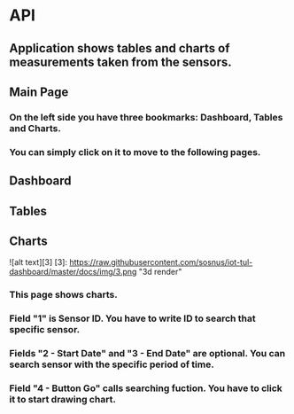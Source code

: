 # API
## Application shows tables and charts of measurements taken from the sensors.
## Main Page

### On the left side you have three bookmarks: Dashboard, Tables and Charts.
### You can simply click on it to move to the following pages.


## Dashboard

## Tables



## Charts

![alt text][3] [3]: https://raw.githubusercontent.com/sosnus/iot-tul-dashboard/master/docs/img/3.png "3d render"
### This page shows charts.
### Field "1" is Sensor ID. You have to write ID to search that specific sensor.
### Fields "2 - Start Date" and "3 - End Date" are optional. You can search sensor with the specific period of time. 
### Field "4 - Button Go" calls searching fuction. You have to click it to start drawing chart.
